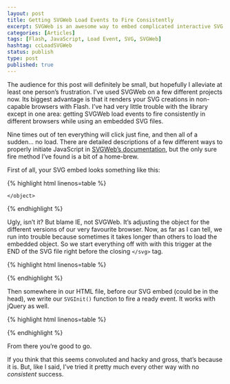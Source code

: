 ```yaml
---
layout: post
title: Getting SVGWeb Load Events to Fire Consistently
excerpt: SVGWeb is an awesome way to embed complicated interactive SVG elements into your web site. But if it’s not initialized properly you could end up with a big fat error instead.
categories: [Articles]
tags: [Flash, JavaScript, Load Event, SVG, SVGWeb]
hashtag: ccLoadSVGWeb
status: publish
type: post
published: true
---
```

<span data-typography="T">The audience for this post</span> will definitely be small, but hopefully I alleviate at least one person’s frustration. I’ve used SVGWeb on a few different projects now. Its biggest advantage is that it renders your SVG creations in non-capable browsers with Flash. I’ve had very little trouble with the library except in one area: getting SVGWeb load events to fire consistently in different browsers while using an embedded SVG files. 

Nine times out of ten everything will click just fine, and then all of a sudden... no load.<!--more--> There are detailed descriptions of a few different ways to properly initiate JavaScript in [SVGWeb’s documentation](http://svgweb.googlecode.com/svn/trunk/docs/UserManual.html), but the only sure fire method I’ve found is a bit of a home-brew.

First of all, your SVG embed looks something like this:

{% highlight html linenos=table %}
<!--[if !IE]>-->
  <object data="example.svg" type="image/svg xml"
      width="1250" height="750" id="mySVGObject"> 
<!--<![endif]-->
<!--[if lt IE 9]>
  <object src="example.svg" classid="image/svg xml"
      width="1250" height="750" id="mySVGObject">
<![endif]-->
<!--[if gte IE 9]>
  <object data="scimitar.svg" type="image/svg xml"
      width="1250" height="750" id="mySVGObject">
<![endif]-->
    </object>
{% endhighlight %}

Ugly, isn’t it? But blame IE, not SVGWeb. It’s adjusting the object for the different versions of our very favourite browser. Now, as far as I can tell, we run into trouble because sometimes it takes longer than others to load the embedded object. So we start everything off with with this trigger at the END of the SVG file right before the closing `</svg>` tag.

{% highlight html linenos=table %}
<script type="text/javascript"><![CDATA[
  window.parent.SVGInit();
]]></script>
{% endhighlight %}

Then somewhere in our HTML file, before our SVG embed (could be in the head), we write our `SVGInit()` function to fire a ready event. It works with jQuery as well.

{% highlight html linenos=table %}
<script>
  function SVGInit() {
    $(document).ready(function(){
      // SVG is loaded and ready.
    }
  }
</script>
{% endhighlight %}

From there you’re good to go.

If you think that this seems convoluted and hacky and gross, that’s because it is. But, like I said, I’ve tried it pretty much every other way with no *consistent* success.
